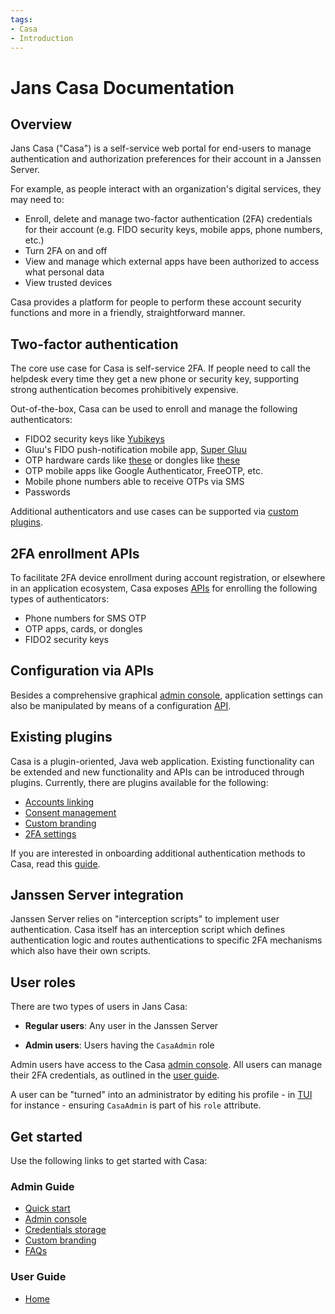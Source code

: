 ```yaml
---
tags:
- Casa
- Introduction
---
```


# Jans Casa Documentation

## Overview

Jans Casa ("Casa") is a self-service web portal for end-users to manage authentication and authorization preferences for their account in a Janssen Server. 

For example, as people interact with an organization's digital services, they may need to:

- Enroll, delete and manage two-factor authentication (2FA) credentials for their account (e.g. FIDO security keys, mobile apps, phone numbers, etc.)
- Turn 2FA on and off
- View and manage which external apps have been authorized to access what personal data
- View trusted devices

Casa provides a platform for people to perform these account security functions and more in a friendly, straightforward manner. 

## Two-factor authentication

The core use case for Casa is self-service 2FA. If people need to call the helpdesk every time they get a new phone or security key, supporting strong authentication becomes prohibitively expensive. 

Out-of-the-box, Casa can be used to enroll and manage the following authenticators:    

- FIDO2 security keys like [Yubikeys](https://www.yubico.com/products/)       
- Gluu's FIDO push-notification mobile app, [Super Gluu](https://docs.gluu.org/head/supergluu/)    
- OTP hardware cards like [these](https://www.ftsafe.com/Products/Power_Card/Standard) or dongles like [these](https://www.ftsafe.com/Products/OTP/Single_Button_OTP)      
- OTP mobile apps like Google Authenticator, FreeOTP, etc.       
- Mobile phone numbers able to receive OTPs via SMS   
- Passwords      

Additional authenticators and use cases can be supported via [custom plugins](#existing-plugins).

## 2FA enrollment APIs

To facilitate 2FA device enrollment during account registration, or elsewhere in an application ecosystem, Casa exposes [APIs](https://github.com/JanssenProject/jans/raw/main/jans-casa/app/src/main/webapp/enrollment-api.yaml)  for enrolling the following types of authenticators:   

- Phone numbers for SMS OTP
- OTP apps, cards, or dongles  
- FIDO2 security keys

## Configuration via APIs

Besides a comprehensive graphical [admin console](./administration/admin-console.md), application settings can also be manipulated by means of a configuration [API](https://github.com/JanssenProject/jans/raw/main/jans-casa/app/src/main/webapp/admin-api.yaml).

## Existing plugins

Casa is a plugin-oriented, Java web application. Existing functionality can be extended and new functionality and APIs can be introduced through plugins. Currently, there are plugins available for the following:

- [Accounts linking](./plugins/accts-linking/index.md)
- [Consent management](./plugins/consent-management.md) 
- [Custom branding](./plugins/custom-branding.md)  
- [2FA settings](./plugins/2fa-settings.md)

If you are interested in onboarding additional authentication methods to Casa, read this [guide](./developer/add-authn-methods.md).

## Janssen Server integration

Janssen Server relies on "interception scripts" to implement user authentication. Casa itself has an interception script which defines authentication logic and routes authentications to specific 2FA mechanisms which also have their own scripts.        

## User roles

There are two types of users in Jans Casa:

- **Regular users**: Any user in the Janssen Server  

- **Admin users**: Users having the `CasaAdmin` role 

Admin users have access to the Casa [admin console](./administration/admin-console.md). All users can manage their 2FA credentials, as outlined in the [user guide](./user-guide.md). 

A user can be "turned" into an administrator by editing his profile - in [TUI](../admin/config-guide/config-tools/jans-tui/README.md) for instance - ensuring `CasaAdmin` is part of his `role` attribute.

## Get started

Use the following links to get started with Casa:  

### Admin Guide

  - [Quick start](./administration/quick-start.md)
  - [Admin console](./administration/admin-console.md)
  - [Credentials storage](./administration/credentials-stored.md)        
  - [Custom branding](./administration/custom-branding.md)        
  - [FAQs](./administration/faq.md)            

### User Guide

- [Home](./user-guide.md)
